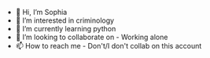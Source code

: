- 👋 Hi, I’m Sophia
- 👀 I’m interested in criminology 
- 🌱 I’m currently learning python
- 💞️ I’m looking to collaborate on - Working alone 
- 📫 How to reach me - Don't/I don't collab on this account


<!---
Sophia-jia/Sophia-jia is a ✨ special ✨ repository because its `README.md` (this file) appears on your GitHub profile.
You can click the Preview link to take a look at your changes.
--->
